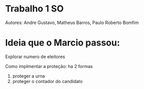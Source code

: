 # Trabalho 1 SO

Autores: Andre Gustavo, Matheus Barros, Paulo Roberto Bomfim


# Ideia que o Marcio passou:

Explorar numero de eleitores

Como implmentar a proteção: ha 2 formas 
 1. proteger a urna
 2. proteger o contador do candidato